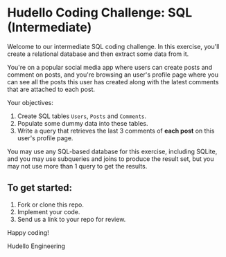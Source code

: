# Hudello Coding Challenge: SQL (Intermediate)

Welcome to our intermediate SQL coding challenge. In this exercise, you'll create a relational database and then extract some data from it.

You're on a popular social media app where users can create posts and comment on posts, and you're browsing an user's profile page where you can see all the posts this user has created along with the latest comments that are attached to each post.

Your objectives:

1. Create SQL tables `Users`, `Posts` and `Comments`.
2. Populate some dummy data into these tables.
3. Write a query that retrieves the last 3 comments of **each post** on this user's profile page.

You may use any SQL-based database for this exercise, including SQLite, and you may use subqueries and joins to produce the result set, but you may not use more than 1 query to get the results.

## To get started:
1. Fork or clone this repo.
2. Implement your code.
3. Send us a link to your repo for review.

Happy coding!

Hudello Engineering
